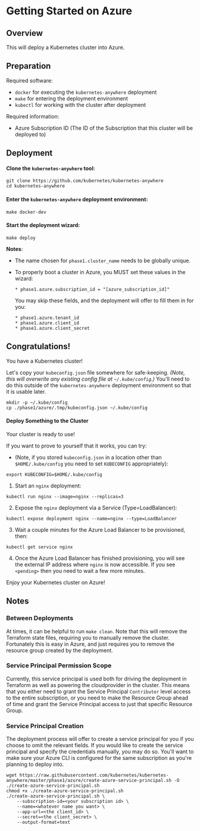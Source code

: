 # Getting Started on Azure

## Overview

This will deploy a Kubernetes cluster into Azure.

## Preparation

Required software:
  * `docker` for executing the `kubernetes-anywhere` deployment
  * `make` for entering the deployment environment
  * `kubectl` for working with the cluster after deployment

Required information:
  * Azure Subscription ID (The ID of the Subscription that this cluster will be deployed to)


## Deployment

#### Clone the `kubernetes-anywhere` tool:

```shell
git clone https://github.com/kubernetes/kubernetes-anywhere
cd kubernetes-anywhere
```

#### Enter the `kubernetes-anywhere` deployment environment:

```shell
make docker-dev
```

#### Start the deployment wizard:

```shell
make deploy
```

**Notes**:
* The name chosen for `phase1.cluster_name` needs to be globally unique.

* To properly boot a cluster in Azure, you MUST set these values in the wizard:

  ```
  * phase1.azure.subscription_id = "[azure_subscription_id]"
  ```

  You may skip these fields, and the deployment will offer to fill them in for you:

  ```
  * phase1.azure.tenant_id
  * phase1.azure.client_id
  * phase1.azure.client_secret
  ```

## Congratulations!

You have a Kubernetes cluster!

Let's copy your `kubeconfig.json` file somewhere for safe-keeping.
*(Note, this will overwrite any existing config file at `~/.kube/config`.)*
You'll need to do this outside of the `kubernetes-anywhere` deployment environment so that it is usable later.

```shell
mkdir -p ~/.kube/config
cp ./phase1/azure/.tmp/kubeconfig.json ~/.kube/config
```


#### Deploy Something to the Cluster

  Your cluster is ready to use!

  If you want to prove to yourself that it works, you can try:

  * (Note, if you stored `kubeconfig.json` in a location other than `$HOME/.kube/config` you need to set `KUBECONFIG` appropriately):
  ```shell
  export KUBECONFIG=$HOME/.kube/config
  ```

  1. Start an `nginx` deployment:
  ```shell
  kubectl run nginx --image=nginx --replicas=3
  ```

  2. Expose the `nginx` deployment via a Service (Type=LoadBalancer):
  ```shell
  kubectl expose deployment nginx --name=nginx --type=LoadBalancer
  ```

  3. Wait a couple minutes for the Azure Load Balancer to be provisioned, then:
  ```shell
  kubectl get service nginx
  ```

  4. Once the Azure Load Balancer has finished provisioning, you will see the external IP address where `nginx` is now
  accessible. If you see `<pending>` then you need to wait a few more minutes.

Enjoy your Kubernetes cluster on Azure!

## Notes

### Between Deployments
At times, it can be helpful to run `make clean`. Note that this will remove the Terraform state files, requiring you to manually remove the cluster. Fortunately this is easy in Azure, and just requires you to remove the resource group created by the deployment.

### Service Principal Permission Scope
Currently, this service principal is used both for driving the deployment in Terraform as well as powering the cloudprovider in the cluster. This means that you
either need to grant the Service Principal `Contributor` level access to the entire subscription, or you need to make the Resource Group ahead of time and grant
the Service Principal access to just that specific Resource Group.

### Service Principal Creation
The deployment process will offer to create a service principal for you if you choose to
omit the relevant fields. If you would like to create the service principal and specify the
credentials manually, you may do so. You'll want to make sure your Azure CLI is configured for
the same subscription as you're planning to deploy into.

```shell
wget https://raw.githubusercontent.com/kubernetes/kubernetes-anywhere/master/phase1/azure/create-azure-service-principal.sh -O ./create-azure-service-principal.sh
chmod +x ./create-azure-service-principal.sh
./create-azure-service-principal.sh \
	--subscription-id=<your subscription id> \
	--name=<whatever name you want> \
	--app-url=<the client_id> \
	--secret=<the client_secret> \
	--output-format=text
```
